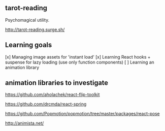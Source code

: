 ## tarot-reading

Psychomagical utility.

http://tarot-reading.surge.sh/

## Learning goals

[x] Managing image assets for 'instant load'
[x] Learning React hooks + suspense for lazy loading (use only function components)
[ ] Learning an animation library

## animation libraries to investigate
https://github.com/aholachek/react-flip-toolkit

https://github.com/drcmda/react-spring

https://github.com/Popmotion/popmotion/tree/master/packages/react-pose

http://animista.net/
